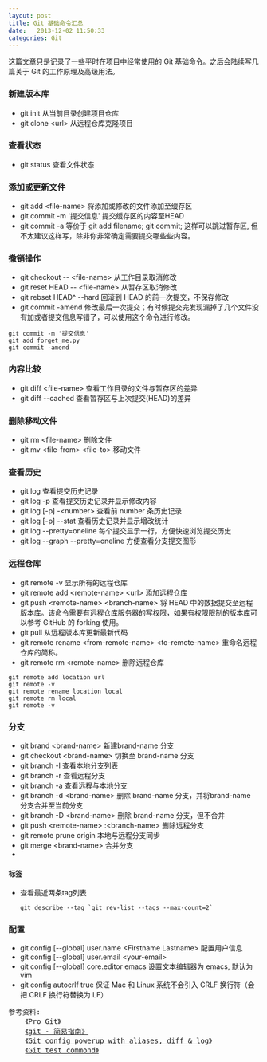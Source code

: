 ```yaml
---
layout: post
title: Git 基础命令汇总
date:   2013-12-02 11:50:33
categories: Git
---
```


这篇文章只是记录了一些平时在项目中经常使用的 Git 基础命令。之后会陆续写几篇关于 Git 的工作原理及高级用法。

### 新建版本库
* git init    从当前目录创建项目仓库
* git clone \<url> 从远程仓库克隆项目

### 查看状态
* git status  查看文件状态

### 添加或更新文件
* git add \<file-name> 将添加或修改的文件添加至缓存区
* git commit -m '提交信息' 提交缓存区的内容至HEAD
* git commit -a 等价于 git add filename; git commit; 这样可以跳过暂存区, 但不太建议这样写，除非你非常确定需要提交哪些些内容。

### 撤销操作
* git checkout -- \<file-name> 从工作目录取消修改
* git reset HEAD -- \<file-name> 从暂存区取消修改
* git rebset HEAD^ --hard 回滚到 HEAD 的前一次提交，不保存修改
* git commit -amend 修改最后一次提交；有时候提交完发现漏掉了几个文件没有加或者提交信息写错了，可以使用这个命令进行修改。

```
git commit -m '提交信息'
git add forget_me.py
git commit -amend
```

### 内容比较
* git diff \<file-name> 查看工作目录的文件与暂存区的差异
* git diff --cached 查看暂存区与上次提交(HEAD)的差异

### 删除移动文件
* git rm \<file-name> 删除文件
* git mv \<file-from> \<file-to> 移动文件

### 查看历史
* git log 查看提交历史记录
* git log -p 查看提交历史记录并显示修改内容
* git log [-p] -\<number> 查看前 number 条历史记录
* git log [-p] --stat 查看历史记录并显示增改统计
* git log --pretty=oneline  每个提交显示一行，方便快速浏览提交历史
* git log --graph --pretty=oneline 方便查看分支提交图形

### 远程仓库
* git remote -v 显示所有的远程仓库
* git remote add \<remote-name> \<url> 添加远程仓库
* git push \<remote-name> \<branch-name> 将 HEAD 中的数据提交至远程版本库。该命令需要有远程仓库服务器的写权限，如果有权限限制的版本库可以参考 GitHub 的 forking 使用。
* git pull 从远程版本库更新最新代码
* git remote rename \<from-remote-name> \<to-remote-name> 重命名远程仓库的简称。
* git remote rm \<remote-name> 删除远程仓库

```
git remote add location url
git remote -v
git remote rename location local
git remote rm local
git remote -v
```

### 分支
* git brand \<brand-name> 新建brand-name 分支
* git checkout \<brand-name> 切换至 brand-name 分支
* git branch -l 查看本地分支列表
* git branch -r 查看远程分支
* git branch -a 查看远程与本地分支
* git branch -d \<brand-name> 删除 brand-name 分支，并将brand-name 分支合并至当前分支
* git branch -D \<brand-name> 删除 brand-name 分支，但不合并
* git push \<remote-name> :\<branch-name> 删除远程分支
* git remote prune origin  本地与远程分支同步
* git merge \<brand-name> 合并分支
* 

#### 标签
* 查看最近两条tag列表
    ```
    git describe --tag `git rev-list --tags --max-count=2` 
    ```

### 配置
* git config [--global] user.name \<Firstname Lastname> 配置用户信息
* git config [--global] user.email \<your-email>
* git config [--global] core.editor emacs 设置文本编辑器为 emacs, 默认为 vim
* git config autocrlf true  保证 Mac 和 Linux 系统不会引入 CRLF 换行符（会把 CRLF 换行符替换为 LF）

<pre class="reference">
参考资料:
    《Pro Git》
    <a href="http://rogerdudler.github.io/git-guide/index.zh.html" target="_blank">《git - 简易指南》</a>
    <a href="http://oli.jp/2012/git-powerup/" target="_blank">《Git config powerup with aliases, diff & log》</a>
    <a href="https://github.com/fengzimaster/systemConfig/blob/master/gitTest.md" target="_blank">《Git test commond》</a>
</pre>
